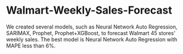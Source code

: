 # Walmart-Weekly-Sales-Forecast
We created several models, such as Neural Network Auto Regression, SARIMAX, Prophet, Prophet+XGBoost, to forecast Walmart 45 stores' weekly sales. The best model is Neural Network Auto Regression with MAPE less than 6%.
